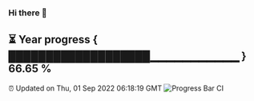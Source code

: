 ### Hi there 👋
⏳ Year progress { ███████████████████▁▁▁▁▁▁▁▁▁▁▁ } 66.65 %
---
⏰ Updated on Thu, 01 Sep 2022 06:18:19 GMT
![Progress Bar CI](https://github.com/Moyi321/Moyi321/workflows/Progress%20Bar%20CI/badge.svg)
